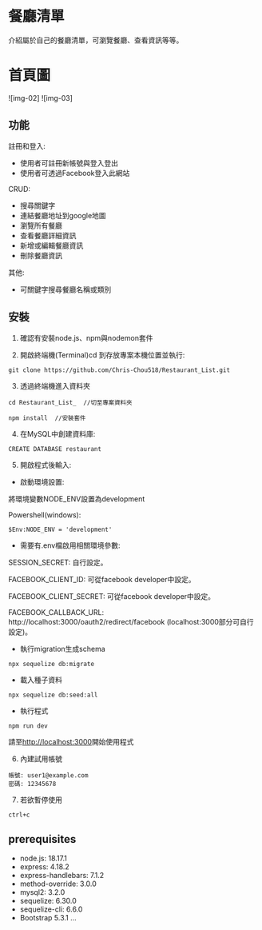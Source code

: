# 餐廳清單 

介紹屬於自己的餐廳清單，可瀏覽餐廳、查看資訊等等。

# 首頁圖

![img-02]
![img-03]

## 功能
註冊和登入:
* 使用者可註冊新帳號與登入登出
* 使用者可透過Facebook登入此網站

CRUD:
* 搜尋關鍵字
* 連結餐廳地址到google地圖
* 瀏覽所有餐廳
* 查看餐廳詳細資訊
* 新增或編輯餐廳資訊
* 刪除餐廳資訊

其他:
* 可關鍵字搜尋餐廳名稱或類別

## 安裝
1. 確認有安裝node.js、npm與nodemon套件

2. 開啟終端機(Terminal)cd 到存放專案本機位置並執行:

```
git clone https://github.com/Chris-Chou518/Restaurant_List.git
```

3. 透過終端機進入資料夾

```
cd Restaurant_List_  //切至專案資料夾
```

```
npm install  //安裝套件
```
4. 在MySQL中創建資料庫:
```
CREATE DATABASE restaurant
```

5. 開啟程式後輸入:
- 啟動環境設置:

將環境變數NODE_ENV設置為development

Powershell(windows):
```
$Env:NODE_ENV = 'development'
```
- 需要有.env檔啟用相關環境參數: 

SESSION_SECRET: 自行設定。

FACEBOOK_CLIENT_ID: 可從facebook developer中設定。

FACEBOOK_CLIENT_SECRET: 可從facebook developer中設定。

FACEBOOK_CALLBACK_URL: http://localhost:3000/oauth2/redirect/facebook (localhost:3000部分可自行設定)。


- 執行migration生成schema
```
npx sequelize db:migrate
```
- 載入種子資料
```
npx sequelize db:seed:all  
```
- 執行程式
```
npm run dev  
```

請至[http://localhost:3000](http://localhost:3000)開始使用程式

6. 內建試用帳號
```
帳號: user1@example.com
密碼: 12345678
```

7. 若欲暫停使用
```
ctrl+c
```
## prerequisites
- node.js: 18.17.1
- express: 4.18.2
- express-handlebars: 7.1.2
- method-override: 3.0.0
- mysql2: 3.2.0
- sequelize: 6.30.0
- sequelize-cli: 6.6.0
- Bootstrap 5.3.1
...

